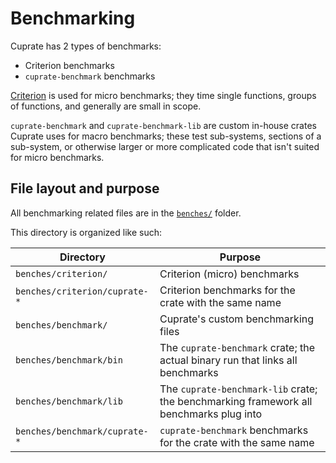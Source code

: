 # Benchmarking
Cuprate has 2 types of benchmarks:
- Criterion benchmarks
- `cuprate-benchmark` benchmarks

[Criterion](https://bheisler.github.io/criterion.rs/book/user_guide/advanced_configuration.html) is used for micro benchmarks; they time single functions, groups of functions, and generally are small in scope.

`cuprate-benchmark` and `cuprate-benchmark-lib` are custom in-house crates Cuprate uses for macro benchmarks; these test sub-systems, sections of a sub-system, or otherwise larger or more complicated code that isn't suited for micro benchmarks.

## File layout and purpose
All benchmarking related files are in the [`benches/`](https://github.com/Cuprate/cuprate/tree/main/benches) folder.

This directory is organized like such:

| Directory                     | Purpose |
|-------------------------------|---------|
| `benches/criterion/`          | Criterion (micro) benchmarks
| `benches/criterion/cuprate-*` | Criterion benchmarks for the crate with the same name
| `benches/benchmark/`          | Cuprate's custom benchmarking files
| `benches/benchmark/bin`       | The `cuprate-benchmark` crate; the actual binary run that links all benchmarks
| `benches/benchmark/lib`       | The `cuprate-benchmark-lib` crate; the benchmarking framework all benchmarks plug into
| `benches/benchmark/cuprate-*` | `cuprate-benchmark` benchmarks for the crate with the same name
